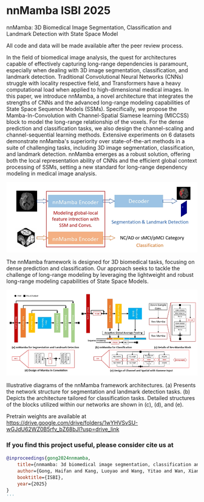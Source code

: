 # nnMamba ISBI 2025
nnMamba: 3D Biomedical Image Segmentation, Classification and Landmark Detection with State Space Model

All code and data will be made available after the peer review process.

In the field of biomedical image analysis, the quest for architectures capable of effectively capturing long-range dependencies is paramount, especially when dealing with 3D image segmentation, classification, and landmark detection. Traditional Convolutional Neural Networks (CNNs) struggle with locality respective field, and Transformers have a heavy computational load when applied to high-dimensional medical images. 
In this paper, we introduce nnMamba, a novel architecture that integrates the strengths of CNNs and the advanced long-range modeling capabilities of State Space Sequence Models (SSMs). Specifically, we propose the Mamba-In-Convolution with Channel-Spatial Siamese learning (MICCSS) block to model the long-range relationship of the voxels. For the dense prediction and classification tasks, we also design the channel-scaling and channel-sequential learning methods. 
Extensive experiments on 6 datasets demonstrate nnMamba's superiority over state-of-the-art methods in a suite of challenging tasks, including 3D image segmentation, classification, and landmark detection. nnMamba emerges as a robust solution, offering both the local representation ability of CNNs and the efficient global context processing of SSMs, setting a new standard for long-range dependency modeling in medical image analysis.

![Overview of the framework](./figs/framework.jpg)

The nnMamba framework is designed for 3D biomedical tasks, focusing on dense prediction and classification. Our approach seeks to tackle the challenge of long-range modeling by leveraging the lightweight and robust long-range modeling capabilities of State Space Models.

![Details of the network structure](./figs/pipeline.jpg)

Illustrative diagrams of the nnMamba framework architectures. (a) Presents the network structure for segmentation and landmark detection tasks. (b) Depicts the architecture tailored for classification tasks. Detailed structures of the blocks utilized within our networks are shown in (c), (d), and (e).

Pretrain weights are available at https://drive.google.com/drive/folders/1wYHVSvSU-wGJdU62WZ0B5rfv_bZ68bJl?usp=drive_link

### If you find this project useful, please consider cite us at
```BibTex
@inproceedings{gong2024nnmamba,
    title={nnmamba: 3d biomedical image segmentation, classification and landmark detection with state space model},
    author={Gong, Haifan and Kang, Luoyao and Wang, Yitao and Wan, Xiang and Li, Haofeng},
    booktitle={ISBI},
    year={2025}
}
'''
